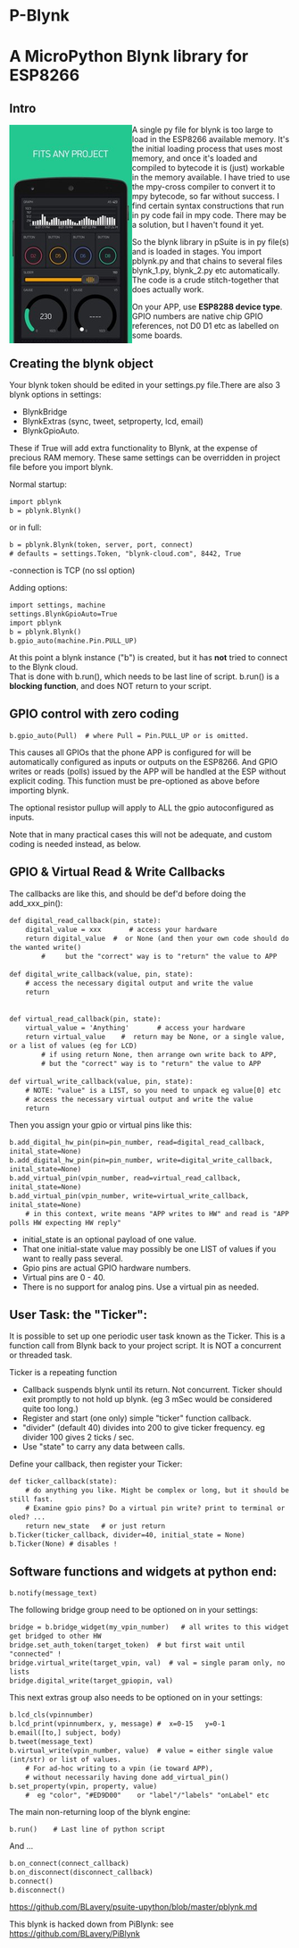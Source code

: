 
# P-Blynk   

# A MicroPython Blynk library for ESP8266

## Intro

<img align="left" src="images/blynk.jpg">A single py file for blynk is too large to load in the ESP8266 available memory. It's the initial loading process that uses most memory, and once it's loaded and compiled to bytecode it is (just) workable in the memory available. I have tried to use the mpy-cross compiler to convert it to mpy bytecode, so far without success. I find certain syntax constructions that run in py code fail in mpy code. There may be a solution, but I haven't found it yet.

So the blynk library in pSuite is in py file(s) and is loaded in stages. You import pblynk.py and that chains to several files blynk_1.py, blynk_2.py etc automatically. The code is a crude stitch-together that does actually work. 

On your APP, use **ESP8288 device type**. GPIO numbers are native chip GPIO references, not D0 D1 etc as labelled on some boards.

## Creating the blynk object

Your blynk token should be edited in your settings.py file.There are also 3 blynk options in settings:

-   BlynkBridge
-   BlynkExtras (sync, tweet, setproperty, lcd, email)
-   BlynkGpioAuto. 

These if True will add extra
functionality to Blynk, at the expense of precious RAM memory. These same settings
can be overridden in project file before you import blynk.

Normal startup:

	import pblynk 
	b = pblynk.Blynk() 

or in full:

	b = pblynk.Blynk(token, server, port, connect) 
	# defaults = settings.Token, "blynk-cloud.com", 8442, True 

-connection is TCP (no ssl option)

Adding options:

	import settings, machine
	settings.BlynkGpioAuto=True
	import pblynk 
	b = pblynk.Blynk()  
	b.gpio_auto(machine.Pin.PULL_UP)
    
At this point a blynk instance ("b") is created, but it has **not** tried to connect to the Blynk cloud.  
That is done with b.run(), which needs to be last line of script.
b.run() is a **blocking function**, and does NOT return to your script. 

 
## GPIO control with zero coding


	b.gpio_auto(Pull)  # where Pull = Pin.PULL_UP or is omitted.
    
This causes all GPIOs that the phone APP is configured for will be 
automatically configured as inputs or outputs on the ESP8266. And GPIO
writes or reads (polls) issued by the APP will be handled at the ESP
without explicit coding. This function must be pre-optioned as above before importing blynk. 

The optional resistor pullup will apply to ALL the gpio autoconfigured as inputs.
 
Note that in many practical cases this will not be adequate, and custom coding is needed instead, as below. 


## GPIO & Virtual Read & Write Callbacks


The callbacks are like this, and should be def'd before doing the add_xxx_pin():

	def digital_read_callback(pin, state):  
		digital_value = xxx       # access your hardware  
		return digital_value  #  or None (and then your own code should do the wanted write()    
			#     but the "correct" way is to "return" the value to APP  
    
	def digital_write_callback(value, pin, state):  
		# access the necessary digital output and write the value  
		return    

   
	def virtual_read_callback(pin, state):  
		virtual_value = 'Anything'       # access your hardware  
		return virtual_value    #  return may be None, or a single value, or a list of values (eg for LCD)  
			# if using return None, then arrange own write back to APP,  
			# but the "correct" way is to "return" the value to APP 
            
	def virtual_write_callback(value, pin, state):  
		# NOTE: "value" is a LIST, so you need to unpack eg value[0] etc  
		# access the necessary virtual output and write the value
		return

Then you assign your gpio or virtual pins like this:

	b.add_digital_hw_pin(pin=pin_number, read=digital_read_callback, inital_state=None)  
	b.add_digital_hw_pin(pin=pin_number, write=digital_write_callback, inital_state=None)  
	b.add_virtual_pin(vpin_number, read=virtual_read_callback, inital_state=None)  
	b.add_virtual_pin(vpin_number, write=virtual_write_callback, inital_state=None)  
		# in this context, write means "APP writes to HW" and read is "APP polls HW expecting HW reply"

-  initial_state is an optional payload of one value.
-  That one initial-state value may possibly be one LIST of values if you want to really pass several.  
-  Gpio pins are actual GPIO hardware numbers.   
-  Virtual pins are 0 - 40.
-  There is no support for analog pins. Use a virtual pin as needed.

## User Task: the "Ticker":


It is possible to set up one periodic user task known as the Ticker. This is a function call from Blynk back to your project script. It is NOT a concurrent or threaded task.

  
Ticker is a repeating function 

-  Callback suspends blynk until its return. Not concurrent. Ticker should exit promptly to not hold up blynk. (eg 3 mSec would be considered quite too long.)
-  Register and start (one only) simple "ticker" function callback.  
-  "divider" (default 40) divides into 200 to give ticker frequency. eg divider 100 gives 2 ticks / sec.
-  Use "state" to carry any data between calls.

Define your callback, then register your Ticker:

	def ticker_callback(state):  
		# do anything you like. Might be complex or long, but it should be still fast. 
		# Examine gpio pins? Do a virtual pin write? print to terminal or oled? ...
		return new_state   # or just return
	b.Ticker(ticker_callback, divider=40, initial_state = None)  
	b.Ticker(None) # disables !
    

## Software functions and widgets at python end:

	b.notify(message_text)

The following bridge group need to be optioned on in your settings:

	bridge = b.bridge_widget(my_vpin_number)   # all writes to this widget get bridged to other HW  
	bridge.set_auth_token(target_token)  # but first wait until "connected" !  
	bridge.virtual_write(target_vpin, val)  # val = single param only, no lists  
	bridge.digital_write(target_gpiopin, val) 

This next extras group also needs to be optioned on in your settings:
      
	b.lcd_cls(vpinnumber)  
	b.lcd_print(vpinnumberx, y, message) #  x=0-15   y=0-1
	b.email([to,] subject, body)  
	b.tweet(message_text)  
	b.virtual_write(vpin_number, value)  # value = either single value (int/str) or list of values.  
		# For ad-hoc writing to a vpin (ie toward APP),  
		# without necessarily having done add_virtual_pin()  
	b.set_property(vpin, property, value)  
		#  eg "color", "#ED9D00"    or "label"/"labels" "onLabel" etc  
    
The main non-returning loop of the blynk engine:

	b.run()    # Last line of python script 

And ...

	b.on_connect(connect_callback)  
	b.on_disconnect(disconnect_callback)  
	b.connect()  
	b.disconnect()

https://github.com/BLavery/psuite-upython/blob/master/pblynk.md  

This blynk is hacked down from PiBlynk: see https://github.com/BLavery/PiBlynk
